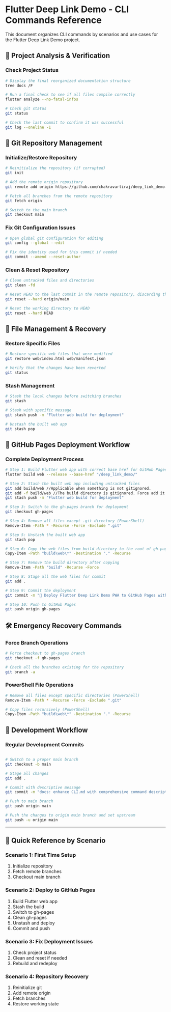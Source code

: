 # Flutter Deep Link Demo - CLI Commands Reference

This document organizes CLI commands by scenarios and use cases for the Flutter Deep Link Demo project.

## 📁 Project Analysis & Verification

### Check Project Status
```bash
# Display the final reorganized documentation structure
tree docs /F

# Run a final check to see if all files compile correctly
flutter analyze --no-fatal-infos

# Check git status
git status

# Check the last commit to confirm it was successful
git log --oneline -1
```

## 🔧 Git Repository Management

### Initialize/Restore Repository
```bash
# Reinitialize the repository (if corrupted)
git init

# Add the remote origin repository
git remote add origin https://github.com/chakravartiraj/deep_link_demo.git

# Fetch all branches from the remote repository
git fetch origin

# Switch to the main branch
git checkout main
```

### Fix Git Configuration Issues
```bash
# Open global git configuration for editing
git config --global --edit

# Fix the identity used for this commit if needed
git commit --amend --reset-author
```

### Clean & Reset Repository
```bash
# Clean untracked files and directories
git clean -fd

# Reset HEAD to the last commit in the remote repository, discarding the local commit
git reset --hard origin/main

# Reset the working directory to HEAD
git reset --hard HEAD
```

## 🔄 File Management & Recovery

### Restore Specific Files
```bash
# Restore specific web files that were modified
git restore web/index.html web/manifest.json

# Verify that the changes have been reverted
git status
```

### Stash Management
```bash
# Stash the local changes before switching branches
git stash

# Stash with specific message
git stash push -m "Flutter web build for deployment"

# Unstash the built web app
git stash pop
```

## 🚀 GitHub Pages Deployment Workflow

### Complete Deployment Process
```bash
# Step 1: Build Flutter web app with correct base href for GitHub Pages
flutter build web --release --base-href "/deep_link_demo/"

# Step 2: Stash the built web app including untracked files
git add build/web //Applicable when something is not gitignored.
git add -f build/web //The build directory is gitignored. Force add it for the stash
git stash push -m "Flutter web build for deployment"

# Step 3: Switch to the gh-pages branch for deployment
git checkout gh-pages

# Step 4: Remove all files except .git directory (PowerShell)
Remove-Item -Path * -Recurse -Force -Exclude ".git"

# Step 5: Unstash the built web app
git stash pop

# Step 6: Copy the web files from build directory to the root of gh-pages branch
Copy-Item -Path "build\web\*" -Destination "." -Recurse

# Step 7: Remove the build directory after copying
Remove-Item -Path "build" -Recurse -Force

# Step 8: Stage all the web files for commit
git add .

# Step 9: Commit the deployment
git commit -m "🚀 Deploy Flutter Deep Link Demo PWA to GitHub Pages with corrected base-href"

# Step 10: Push to GitHub Pages
git push origin gh-pages
```

## 🛠️ Emergency Recovery Commands

### Force Branch Operations
```bash
# Force checkout to gh-pages branch
git checkout -f gh-pages

# Check all the branches existing for the repository
git branch -a
```

### PowerShell File Operations
```bash
# Remove all files except specific directories (PowerShell)
Remove-Item -Path * -Recurse -Force -Exclude ".git"

# Copy files recursively (PowerShell)
Copy-Item -Path "build\web\*" -Destination "." -Recurse
```

## 📝 Development Workflow

### Regular Development Commits
```bash

# Switch to a proper main branch
git checkout -b main

# Stage all changes
git add .

# Commit with descriptive message
git commit -m "docs: enhance CLI.md with comprehensive command descriptions"

# Push to main branch
git push origin main

# Push the changes to origin main branch and set upstream
git push -u origin main
```

---

## 🎯 Quick Reference by Scenario

### Scenario 1: First Time Setup
1. Initialize repository
2. Fetch remote branches
3. Checkout main branch

### Scenario 2: Deploy to GitHub Pages
1. Build Flutter web app
2. Stash the build
3. Switch to gh-pages
4. Clean gh-pages
5. Unstash and deploy
6. Commit and push

### Scenario 3: Fix Deployment Issues
1. Check project status
2. Clean and reset if needed
3. Rebuild and redeploy

### Scenario 4: Repository Recovery
1. Reinitialize git
2. Add remote origin
3. Fetch branches
4. Restore working state